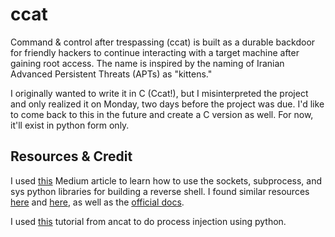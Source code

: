 # ccat
Command &amp; control after trespassing (ccat) is built as a durable backdoor
for friendly hackers to continue interacting with a target machine after gaining
root access. The name is inspired by the naming of Iranian Advanced Persistent
Threats (APTs) as "kittens."

I originally wanted to write it in C (Ccat!), but I misinterpreted the project
and only realized it on Monday, two days before the project was due. I'd like to
come back to this in the future and create a C version as well. For now, it'll
exist in python form only.

## Resources & Credit
I used [this](https://medium.com/@songchai.d01/how-to-create-a-reverse-shell-in-python-41fe75d88521)
Medium article to learn how to use the sockets, subprocess, and sys python libraries for building a
reverse shell. I found similar resources [here](https://medium.com/geekculture/breaking-down-a-python-reverse-shell-one-liner-752041733e5f)
and [here](https://stackoverflow.com/questions/28411960/execute-a-command-on-remote-machine-in-python/28413657#28413657),
as well as the [official docs](https://docs.python.org/2.6/library/socket.html).

I used [this](https://ancat.github.io/python/2019/01/01/python-ptrace.html)
tutorial from ancat to do process injection using python.
